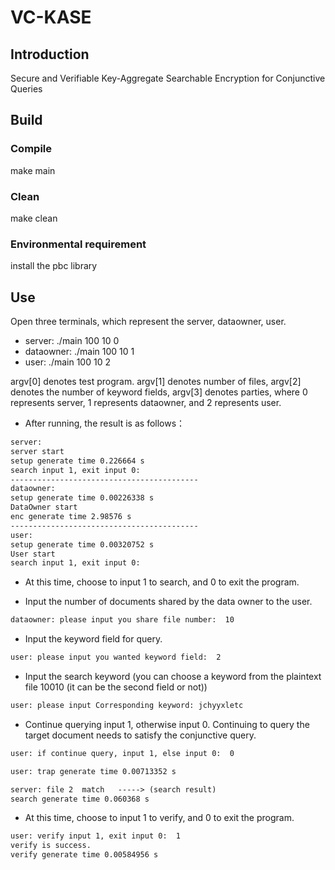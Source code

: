 # VC-KASE

## Introduction
Secure and Verifiable Key-Aggregate Searchable Encryption for Conjunctive Queries

## Build

### Compile
make main
### Clean
make clean
### Environmental requirement
install the pbc library
## Use
Open three terminals, which represent the server, dataowner, user.
* server: ./main 100 10 0
* dataowner: ./main 100 10 1
* user: ./main 100 10 2

argv[0] denotes test program. argv[1] denotes number of files, argv[2] denotes the number of keyword fields, argv[3] denotes parties, where 0 represents server, 1 represents dataowner, and 2 represents user.

* After running, the result is as follows：

```html
server:
server start
setup generate time 0.226664 s
search input 1, exit input 0:
------------------------------------------
dataowner:
setup generate time 0.00226338 s
DataOwner start
enc generate time 2.98576 s
------------------------------------------
user:
setup generate time 0.00320752 s
User start
search input 1, exit input 0:
```

* At this time, choose to input 1 to search, and 0 to exit the program.

* Input the number of documents shared by the data owner to the user.

```html
dataowner: please input you share file number:  10
```
* Input the keyword field for query.

```html
user: please input you wanted keyword field:  2
```
* Input the search keyword (you can choose a keyword from the plaintext file 10010 (it can be the second field or not))

```html
user: please input Corresponding keyword: jchyyxletc
```
* Continue querying input 1, otherwise input 0. Continuing to query the target document needs to satisfy the conjunctive query.

```html
user: if continue query, input 1, else input 0:  0
```

```html
user: trap generate time 0.00713352 s
```

```html
server: file 2  match	-----> (search result)
search generate time 0.060368 s
```

* At this time, choose to input 1 to verify, and 0 to exit the program.

```html
user: verify input 1, exit input 0:  1
verify is success.
verify generate time 0.00584956 s
```


